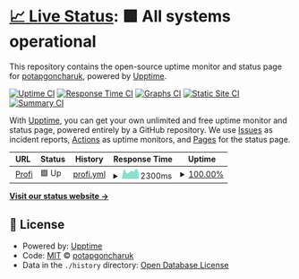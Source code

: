 # [📈 Live Status](https://potapgoncharuk.github.io/profimon): <!--live status--> **🟩 All systems operational**

This repository contains the open-source uptime monitor and status page for [potapgoncharuk](https://potapgoncharuk.github.io/profimon), powered by [Upptime](https://github.com/upptime/upptime).

[![Uptime CI](https://github.com/potapgoncharuk/profimon/workflows/Uptime%20CI/badge.svg)](https://github.com/potapgoncharuk/profimon/actions?query=workflow%3A%22Uptime+CI%22)
[![Response Time CI](https://github.com/potapgoncharuk/profimon/workflows/Response%20Time%20CI/badge.svg)](https://github.com/potapgoncharuk/profimon/actions?query=workflow%3A%22Response+Time+CI%22)
[![Graphs CI](https://github.com/potapgoncharuk/profimon/workflows/Graphs%20CI/badge.svg)](https://github.com/potapgoncharuk/profimon/actions?query=workflow%3A%22Graphs+CI%22)
[![Static Site CI](https://github.com/potapgoncharuk/profimon/workflows/Static%20Site%20CI/badge.svg)](https://github.com/potapgoncharuk/profimon/actions?query=workflow%3A%22Static+Site+CI%22)
[![Summary CI](https://github.com/potapgoncharuk/profimon/workflows/Summary%20CI/badge.svg)](https://github.com/potapgoncharuk/profimon/actions?query=workflow%3A%22Summary+CI%22)

With [Upptime](https://upptime.js.org), you can get your own unlimited and free uptime monitor and status page, powered entirely by a GitHub repository. We use [Issues](https://github.com/potapgoncharuk/profimon/issues) as incident reports, [Actions](https://github.com/potapgoncharuk/profimon/actions) as uptime monitors, and [Pages](https://potapgoncharuk.github.io/profimon) for the status page.

<!--start: status pages-->
<!-- This summary is generated by Upptime (https://github.com/upptime/upptime) -->
<!-- Do not edit this manually, your changes will be overwritten -->
<!-- prettier-ignore -->
| URL | Status | History | Response Time | Uptime |
| --- | ------ | ------- | ------------- | ------ |
| <img alt="" src="https://icons.duckduckgo.com/ip3/profi-store.shop.ico" height="13"> [Profi](https://profi-store.shop/) | 🟩 Up | [profi.yml](https://github.com/potapgoncharuk/profimon/commits/HEAD/history/profi.yml) | <details><summary><img alt="Response time graph" src="./graphs/profi/response-time-week.png" height="20"> 2300ms</summary><br><a href="https://potapgoncharuk.github.io/profimon/history/profi"><img alt="Response time 2216" src="https://img.shields.io/endpoint?url=https%3A%2F%2Fraw.githubusercontent.com%2Fpotapgoncharuk%2Fprofimon%2FHEAD%2Fapi%2Fprofi%2Fresponse-time.json"></a><br><a href="https://potapgoncharuk.github.io/profimon/history/profi"><img alt="24-hour response time 1836" src="https://img.shields.io/endpoint?url=https%3A%2F%2Fraw.githubusercontent.com%2Fpotapgoncharuk%2Fprofimon%2FHEAD%2Fapi%2Fprofi%2Fresponse-time-day.json"></a><br><a href="https://potapgoncharuk.github.io/profimon/history/profi"><img alt="7-day response time 2300" src="https://img.shields.io/endpoint?url=https%3A%2F%2Fraw.githubusercontent.com%2Fpotapgoncharuk%2Fprofimon%2FHEAD%2Fapi%2Fprofi%2Fresponse-time-week.json"></a><br><a href="https://potapgoncharuk.github.io/profimon/history/profi"><img alt="30-day response time 2221" src="https://img.shields.io/endpoint?url=https%3A%2F%2Fraw.githubusercontent.com%2Fpotapgoncharuk%2Fprofimon%2FHEAD%2Fapi%2Fprofi%2Fresponse-time-month.json"></a><br><a href="https://potapgoncharuk.github.io/profimon/history/profi"><img alt="1-year response time 2216" src="https://img.shields.io/endpoint?url=https%3A%2F%2Fraw.githubusercontent.com%2Fpotapgoncharuk%2Fprofimon%2FHEAD%2Fapi%2Fprofi%2Fresponse-time-year.json"></a></details> | <details><summary><a href="https://potapgoncharuk.github.io/profimon/history/profi">100.00%</a></summary><a href="https://potapgoncharuk.github.io/profimon/history/profi"><img alt="All-time uptime 99.99%" src="https://img.shields.io/endpoint?url=https%3A%2F%2Fraw.githubusercontent.com%2Fpotapgoncharuk%2Fprofimon%2FHEAD%2Fapi%2Fprofi%2Fuptime.json"></a><br><a href="https://potapgoncharuk.github.io/profimon/history/profi"><img alt="24-hour uptime 100.00%" src="https://img.shields.io/endpoint?url=https%3A%2F%2Fraw.githubusercontent.com%2Fpotapgoncharuk%2Fprofimon%2FHEAD%2Fapi%2Fprofi%2Fuptime-day.json"></a><br><a href="https://potapgoncharuk.github.io/profimon/history/profi"><img alt="7-day uptime 100.00%" src="https://img.shields.io/endpoint?url=https%3A%2F%2Fraw.githubusercontent.com%2Fpotapgoncharuk%2Fprofimon%2FHEAD%2Fapi%2Fprofi%2Fuptime-week.json"></a><br><a href="https://potapgoncharuk.github.io/profimon/history/profi"><img alt="30-day uptime 99.95%" src="https://img.shields.io/endpoint?url=https%3A%2F%2Fraw.githubusercontent.com%2Fpotapgoncharuk%2Fprofimon%2FHEAD%2Fapi%2Fprofi%2Fuptime-month.json"></a><br><a href="https://potapgoncharuk.github.io/profimon/history/profi"><img alt="1-year uptime 99.99%" src="https://img.shields.io/endpoint?url=https%3A%2F%2Fraw.githubusercontent.com%2Fpotapgoncharuk%2Fprofimon%2FHEAD%2Fapi%2Fprofi%2Fuptime-year.json"></a></details>

<!--end: status pages-->

[**Visit our status website →**](https://potapgoncharuk.github.io/profimon)

## 📄 License

- Powered by: [Upptime](https://github.com/upptime/upptime)
- Code: [MIT](./LICENSE) © [potapgoncharuk](https://potapgoncharuk.github.io/profimon)
- Data in the `./history` directory: [Open Database License](https://opendatacommons.org/licenses/odbl/1-0/)

